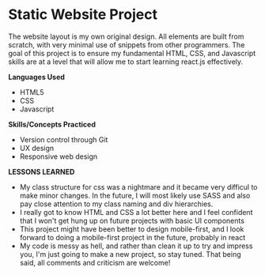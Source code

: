 <body>
<h1>Static Website Project</h1>

<p>The website layout is my own original design. All elements are built from scratch, with very minimal use of snippets from other programmers. The goal of this project is to ensure my fundamental HTML, CSS, and Javascript skills are at a level that will allow me to start learning react.js effectively.</p>



**Languages Used**
<ul>
  <li>HTML5</li>
  <li>CSS</li>
  <li>Javascript</li>
</ul>


**Skills/Concepts Practiced**
<ul>
  <li>Version control through Git</li>
  <li>UX design</li>
  <li>Responsive web design</li>
</ul>
</p>
</body>

**LESSONS LEARNED**
<ul>
  <li>My class structure for css was a nightmare and it became very difficul to make minor changes. In the future, I will most likely use SASS and also pay close attention to my class naming and div hierarchies. </li>
  <li>I really got to know HTML and CSS a lot better here and I feel confident that I won't get hung up on future projects with basic UI components</li>
  <li>This project might have been better to design mobile-first, and I look forward to doing a mobile-first project in the future, probably in react</li>
  <li>My code is messy as hell, and rather than clean it up to try and impress you, I'm just going to make a new project, so stay tuned. That being said, all comments and criticism are welcome!</li>
</ul>
